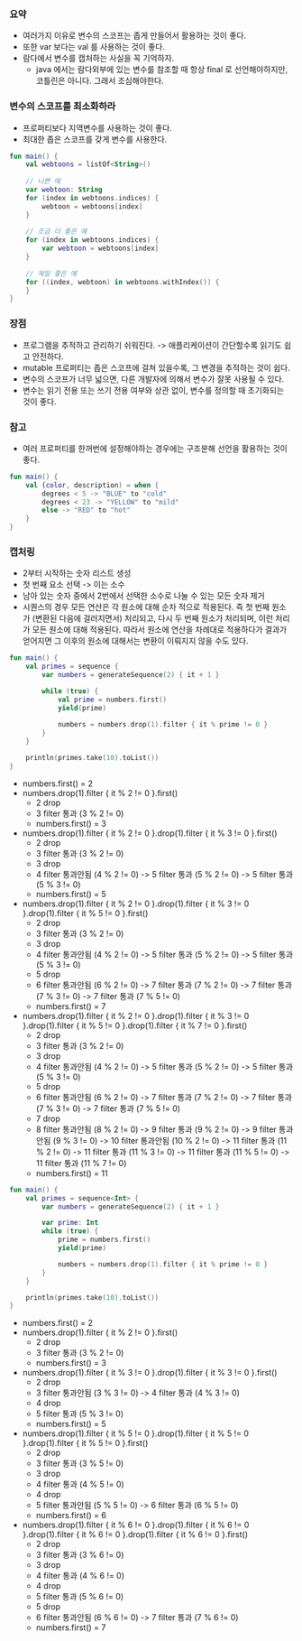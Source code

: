 ### 요약
* 여러가지 이유로 변수의 스코프는 좁게 만들어서 활용하는 것이 좋다.
* 또한 var 보다는 val 를 사용하는 것이 좋다.
* 람다에서 변수를 캡처하는 사실을 꼭 기억하자.
    * java 에서는 람다외부에 있는 변수를 참조할 때 항상 final 로 선언해야하지만, 코틀린은 아니다. 그래서 조심해야한다.

### 변수의 스코프를 최소화하라
* 프로퍼티보다 지역변수를 사용하는 것이 좋다.
* 최대한 좁은 스코프를 갖게 변수를 사용한다.

```kotlin
fun main() {
    val webtoons = listOf<String>()
    
    // 나쁜 예
    var webtoon: String
    for (index in webtoons.indices) {
        webtoon = webtoons[index]
    }
    
    // 조금 더 좋은 예
    for (index in webtoons.indices) {
        var webtoon = webtoons[index]
    }
    
    // 제일 좋은 예
    for ((index, webtoon) in webtoons.withIndex()) {
    }
}
```

### 장점
* 프로그램을 추적하고 관리하기 쉬워진다. -> 애플리케이션이 간단할수록 읽기도 쉽고 안전하다.
* mutable 프로퍼티는 좁은 스코프에 걸쳐 있을수록, 그 변경을 추적하는 것이 쉽다.
* 변수의 스코프가 너무 넓으면, 다른 개발자에 의해서 변수가 잘못 사용될 수 있다.
* 변수는 읽기 전용 또는 쓰기 전용 여부와 상관 없이, 변수를 정의할 때 초기화되는 것이 좋다.

### 참고
* 여러 프로퍼티를 한꺼번에 설정해야하는 경우에는 구조분해 선언을 활용하는 것이 좋다.

```kotlin
fun main() {
    val (color, description) = when {
        degrees < 5 -> "BLUE" to "cold"
        degrees < 23 -> "YELLOW" to "mild"
        else -> "RED" to "hot"
    }
}
```

### 캡처링
* 2부터 시작하는 숫자 리스트 생성
* 첫 번째 요소 선택 -> 이는 소수
* 남아 있는 숫자 중에서 2번에서 선택한 소수로 나눌 수 있는 모든 숫자 제거
* 시퀀스의 경우 모든 연산은 각 원소에 대해 순차 적으로 적용된다. 즉 첫 번째 원소가 (변환된 다음에 걸러지면서) 처리되고, 다시 두 번째 원소가 처리되며, 이런 처리가 모든 원소에 대해 적용된다. 따라서 원소에 연산을 차례대로 적용하다가 결과가 얻어지면 그 이후의 원소에 대해서는 변환이 이뤄지지 않을 수도 있다.

```kotlin
fun main() {
    val primes = sequence {
        var numbers = generateSequence(2) { it + 1 }

        while (true) {
            val prime = numbers.first()
            yield(prime)
            
            numbers = numbers.drop(1).filter { it % prime != 0 }
        }
    }

    println(primes.take(10).toList())
}
```

* numbers.first() = 2
* numbers.drop(1).filter { it % 2 != 0 }.first()
    * 2 drop
    * 3 filter 통과 (3 % 2 != 0)
    * numbers.first() = 3
* numbers.drop(1).filter { it % 2 != 0 }.drop(1).filter { it % 3 != 0 }.first()
    * 2 drop
    * 3 filter 통과 (3 % 2 != 0)
    * 3 drop
    * 4 filter 통과안됨 (4 % 2 != 0) -> 5 filter 통과 (5 % 2 != 0) -> 5 filter 통과 (5 % 3 != 0)
    * numbers.first() = 5
* numbers.drop(1).filter { it % 2 != 0 }.drop(1).filter { it % 3 != 0 }.drop(1).filter { it % 5 != 0 }.first()
    * 2 drop
    * 3 filter 통과 (3 % 2 != 0)
    * 3 drop
    * 4 filter 통과안됨 (4 % 2 != 0) -> 5 filter 통과 (5 % 2 != 0) -> 5 filter 통과 (5 % 3 != 0)
    * 5 drop
    * 6 filter 통과안됨 (6 % 2 != 0) -> 7 filter 통과 (7 % 2 != 0) -> 7 filter 통과 (7 % 3 != 0) -> 7 filter 통과 (7 % 5 != 0)
    * numbers.first() = 7
* numbers.drop(1).filter { it % 2 != 0 }.drop(1).filter { it % 3 != 0 }.drop(1).filter { it % 5 != 0 }.drop(1).filter { it % 7 != 0 }.first()
    * 2 drop
    * 3 filter 통과 (3 % 2 != 0)
    * 3 drop
    * 4 filter 통과안됨 (4 % 2 != 0) -> 5 filter 통과 (5 % 2 != 0) -> 5 filter 통과 (5 % 3 != 0)
    * 5 drop
    * 6 filter 통과안됨 (6 % 2 != 0) -> 7 filter 통과 (7 % 2 != 0) -> 7 filter 통과 (7 % 3 != 0) -> 7 filter 통과 (7 % 5 != 0)
    * 7 drop
    * 8 filter 통과안됨 (8 % 2 != 0) -> 9 filter 통과 (9 % 2 != 0) -> 9 filter 통과안됨 (9 % 3 != 0) -> 10 filter 통과안됨 (10 % 2 != 0) -> 11 filter 통과 (11 % 2 != 0) -> 11 filter 통과 (11 % 3 != 0) -> 11 filter 통과 (11 % 5 != 0) -> 11 filter 통과 (11 % 7 != 0)
    * numbers.first() = 11

```kotlin
fun main() {
    val primes = sequence<Int> {
        var numbers = generateSequence(2) { it + 1 }

        var prime: Int
        while (true) {
            prime = numbers.first()
            yield(prime)

            numbers = numbers.drop(1).filter { it % prime != 0 }
        }
    }

    println(primes.take(10).toList())
}
```

* numbers.first() = 2
* numbers.drop(1).filter { it % 2 != 0 }.first()
    * 2 drop
    * 3 filter 통과 (3 % 2 != 0)
    * numbers.first() = 3
* numbers.drop(1).filter { it % 3 != 0 }.drop(1).filter { it % 3 != 0 }.first()
    * 2 drop
    * 3 filter 통과안됨 (3 % 3 != 0) -> 4 filter 통과 (4 % 3 != 0)
    * 4 drop
    * 5 filter 통과 (5 % 3 != 0)
    * numbers.first() = 5
* numbers.drop(1).filter { it % 5 != 0 }.drop(1).filter { it % 5 != 0 }.drop(1).filter { it % 5 != 0 }.first()
    * 2 drop
    * 3 filter 통과 (3 % 5 != 0)
    * 3 drop
    * 4 filter 통과 (4 % 5 != 0)
    * 4 drop
    * 5 filter 통과안됨 (5 % 5 != 0) -> 6 filter 통과 (6 % 5 != 0)
    * numbers.first() = 6
* numbers.drop(1).filter { it % 6 != 0 }.drop(1).filter { it % 6 != 0 }.drop(1).filter { it % 6 != 0 }.drop(1).filter { it % 6 != 0 }.first()
    * 2 drop
    * 3 filter 통과 (3 % 6 != 0)
    * 3 drop
    * 4 filter 통과 (4 % 6 != 0)
    * 4 drop
    * 5 filter 통과 (5 % 6 != 0)
    * 5 drop
    * 6 filter 통과안됨 (6 % 6 != 0) -> 7 filter 통과 (7 % 6 != 0)
    * numbers.first() = 7